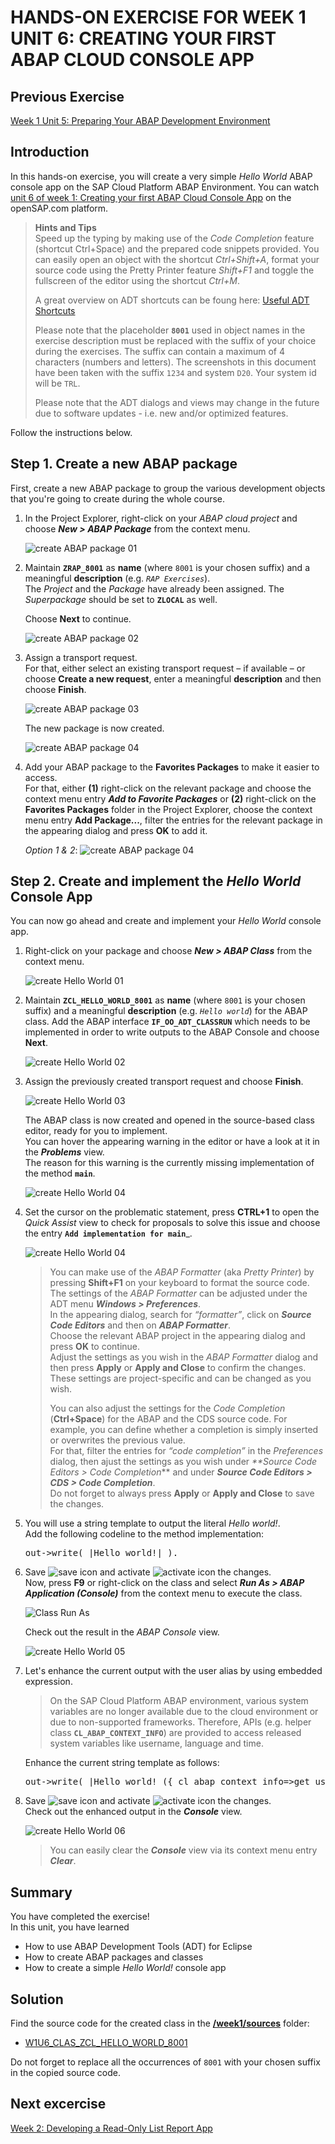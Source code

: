 # HANDS-ON EXERCISE FOR WEEK 1 UNIT 6: CREATING YOUR FIRST ABAP CLOUD CONSOLE APP

## Previous Exercise
[Week 1 Unit 5: Preparing Your ABAP Development Environment](unit5.md)

## Introduction
In this hands-on exercise, you will create a very simple _Hello World_ ABAP console app on the SAP Cloud Platform ABAP Environment. You can watch [unit 6 of week 1: Creating your first ABAP Cloud Console App](https://open.sap.com/courses/cp13/items/2pGdRamTOSbbTVzsxPum69) on the openSAP.com platform.

> **Hints and Tips**    
> Speed up the typing by making use of the _Code Completion_ feature (shortcut Ctrl+Space) and the prepared code snippets provided. 
> You can easily open an object with the shortcut *Ctrl+Shift+A*, format your source code using the Pretty Printer feature *Shift+F1* and toggle the fullscreen of the editor using the shortcut *Ctrl+M*.
>
> A great overview on ADT shortcuts can be foung here: [Useful ADT Shortcuts](https://blogs.sap.com/2013/11/21/useful-keyboard-shortcuts-for-abap-in-eclipse/)
>
> Please note that the placeholder **`8001`** used in object names in the exercise description must be replaced with the suffix of your choice during the exercises. The suffix can contain a maximum of 4 characters (numbers and letters).
> The screenshots in this document have been taken with the suffix `1234` and system `D20`. Your system id will be `TRL`.
>
> Please note that the ADT dialogs and views may change in the future due to software updates - i.e. new and/or optimized features.

Follow the instructions below.

## Step 1. Create a new ABAP package
First, create a new ABAP package to group the various development objects that you're going to create during the whole course.

1. In the Project Explorer, right-click on your _ABAP cloud project_ and choose **_New > ABAP Package_** from the context menu.  
  
    ![create ABAP package 01](images/w1u5_01_01.png)


2. Maintain **`ZRAP_8001`** as **name** (where `8001` is your chosen suffix) and a meaningful **description** (e.g. _`RAP Exercises`_).  
    The _Project_ and the _Package_ have already been assigned. The _Superpackage_ should be set to **`ZLOCAL`** as well. 
    
    Choose **Next** to continue.  
    
    ![create ABAP package 02](images/w1u5_01_02.png)
    
3. Assign a transport request.  
    For that, either select an existing transport request – if available – or choose **Create a new request**, enter a meaningful **description** and then choose **Finish**.  
    
    ![create ABAP package 03](images/w1u5_01_03.png)  
      
    The new package is now created.  
  
    ![create ABAP package 04](images/w1u5_01_04.png)
    
4. Add your ABAP package to the **Favorites Packages** to make it easier to access.  
    For that, either **(1)** right-click on the relevant package and choose the context menu entry **_Add to Favorite Packages_** or **(2)** right-click on the **Favorites Packages** folder in the Project Explorer, choose the context menu entry **Add Package...**, filter the entries for the relevant package in the appearing dialog and press **OK** to add it. 
    
    _Option 1 & 2_: 
    ![create ABAP package 04](images/w1u5_01_04b.png)


## Step 2. Create and implement the _Hello World_ Console App
You can now go ahead and create and implement your _Hello World_ console app.   
  
1. Right-click on your package and choose **_New > ABAP Class_** from the context menu.  
  
    ![create Hello World 01](images/w1u5_01_05.png)


2. Maintain **`ZCL_HELLO_WORLD_8001`** as **name** (where `8001` is your chosen suffix) and a meaningful **description** (e.g. _`Hello world`_) for the ABAP class. 
    Add the ABAP interface **`IF_OO_ADT_CLASSRUN`** which needs to be implemented in order to write outputs to the ABAP Console and choose **Next**.  
      
    ![create Hello World 02](images/w1u5_01_06.png)
    
3. Assign the previously created transport request and choose **Finish**.  
      
    ![create Hello World 03](images/w1u5_01_07.png)  
      
    The ABAP class is now created and opened in the source-based class editor, ready for you to implement.  
You can hover the appearing warning in the editor or have a look at it in the _**Problems**_ view.  
The reason for this warning is the currently missing implementation of the method **`main`**.  
    
    
    ![create Hello World 04](images/w1u5_01_08.png)  
    
    
4. Set the cursor on the problematic statement, press **CTRL+1** to open the _Quick Assist_ view to check for proposals to solve this issue and choose the entry **`Add implementation for main`**_.  
          
    ![create Hello World 04](images/w1u5_01_09.png)
    
     
    >     
    > You can make use of the _ABAP Formatter_ (aka _Pretty Printer_) by pressing **Shift+F1** on your keyboard to format the source code.  
    > The settings of the _ABAP Formatter_ can be adjusted under the ADT menu **_Windows > Preferences_**.   
    > In the appearing dialog, search for _“formatter”_, click on **_Source Code Editors_** and then on **_ABAP Formatter_**.  
    > Choose the relevant ABAP project in the appearing dialog and press **OK** to continue.  
    > Adjust the settings as you wish in the _ABAP Formatter_ dialog and then press **Apply** or **Apply and Close** to confirm the changes. These settings are project-specific and can be changed as you wish.
    >
    > You can also adjust the settings for the _Code Completion_ (**Ctrl+Space**) for the ABAP and the CDS source code. For example, you can define whether a completion is simply inserted or overwrites the previous value.  
    > For that, filter the entries for _“code completion”_ in the  _Preferences_ dialog, then ajust the settings as you wish under 
_**Source Code Editors > Code Completion_** and under _**Source Code Editors > CDS > Code Completion**_.    
    > Do not forget to always press **Apply** or **Apply and Close** to save the changes.  
    >    
      
5. You will use a string template to output the literal _Hello world!_.  
    Add the following codeline to the method implementation:    
        
    <pre>out->write( |Hello world!| ).</pre>
        
6. Save ![save icon](images/adt_save.png) and activate ![activate icon](images/adt_activate.png) the changes.  
    Now, press **F9** or right-click on the class and select **_Run As > ABAP Application (Console)_** from the context menu to execute the class.     
       
    ![Class Run As](images/adt_class_run_as.png)
     
    Check out the result in the _ABAP Console_ view.  
      
    ![create Hello World 05](images/w1u5_01_10.png)
    
7. Let's enhance the current output with the user alias by using embedded expression.   
    
    > On the SAP Cloud Platform ABAP environment, various system variables are no longer available due to the cloud environment or due to non-supported frameworks. Therefore, APIs (e.g. helper class **`CL_ABAP_CONTEXT_INFO`**) are provided to access released system variables like username, language and time.   
      
    Enhance the current string template as follows: 
        
    <pre>out->write( |Hello world! ({ cl_abap_context_info=>get_user_alias(  ) })| ).</pre>
    
8. Save ![save icon](images/adt_save.png) and activate ![activate icon](images/adt_activate.png) the changes.  
    Check out the enhanced output in the _**Console**_ view.  
      
    ![create Hello World 06](images/w1u5_01_11.png)
      
    > You can easily clear the _**Console**_ view via its context menu entry _**Clear**_.
    
## Summary
You have completed the exercise!  
In this unit, you have learned 
- How to use ABAP Development Tools (ADT) for Eclipse
- How to create ABAP packages and classes
- How to create a simple _Hello World!_ console app

## Solution
Find the source code for the created class in the **[/week1/sources](/week1/sources)** folder:
- [W1U6_CLAS_ZCL_HELLO_WORLD_8001](/week1/sources/W1U6_CLAS_ZCL_HELLO_WORLD.txt)
      
Do not forget to replace all the occurrences of `8001` with your chosen suffix in the copied source code.
## Next excercise
[Week 2: Developing a Read-Only List Report App](/week2/README.md)
